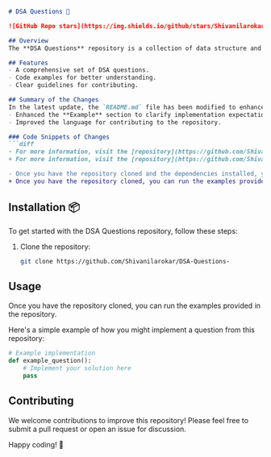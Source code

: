 ```markdown
# DSA Questions 🌟

![GitHub Repo stars](https://img.shields.io/github/stars/Shivanilarokar/DSA-Questions-?style=social) ![GitHub forks](https://img.shields.io/github/forks/Shivanilarokar/DSA-Questions-?style=social)

## Overview
The **DSA Questions** repository is a collection of data structure and algorithm questions, designed to help you sharpen your coding skills and prepare for technical interviews. This repository is continually updated to provide the best resources for developers.

## Features
- A comprehensive set of DSA questions.
- Code examples for better understanding.
- Clear guidelines for contributing.

## Summary of the Changes
In the latest update, the `README.md` file has been modified to enhance clarity and user engagement:
- Enhanced the **Example** section to clarify implementation expectations.
- Improved the language for contributing to the repository.

### Code Snippets of Changes
```diff
- For more information, visit the [repository](https://github.com/Shivanilarokar/DSA-Questions-).
+ For more information, visit the [repository](https://github.com/Shivanilarokar/DSA-Questions-). Happy coding! 🤖
```

```diff
- Once you have the repository cloned and the dependencies installed, you can run the examples provided in the repository.
+ Once you have the repository cloned, you can run the examples provided in the repository.
```

## Installation 📦
To get started with the DSA Questions repository, follow these steps:

1. Clone the repository:
    ```bash
    git clone https://github.com/Shivanilarokar/DSA-Questions-
    ```

## Usage
Once you have the repository cloned, you can run the examples provided in the repository.

Here's a simple example of how you might implement a question from this repository:

```python
# Example implementation
def example_question():
    # Implement your solution here
    pass
```

## Contributing
We welcome contributions to improve this repository! Please feel free to submit a pull request or open an issue for discussion.

Happy coding! 🚀
```